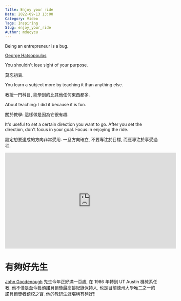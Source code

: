 ```yaml
---
Title: Enjoy your ride
Date: 2022-09-13 13:00
Category: Video
Tags: Inspiring
Slug: enjoy_your_ride
Author: mdecycu
---
```


Being an entrepreneur is a bug.

<!-- PELICAN_END_SUMMARY -->

[George Hatsopoulos]

You shouldn't lose sight of your purpose. 

莫忘初衷.

You learn a subject more by teaching it than anything else. 

教授一門科目, 能學到的比其他任何東西都多.

About teaching: I did it because it is fun. 

關於教學: 這樣做是因為它很有趣.

It's useful to set a certain direction you want to go. After you set the direction, don't focus in your goal. Focus in enjoying the ride.

設定想要達成的方向非常受用. 一旦方向確立, 不要專注於目標, 而應專注於享受過程.

<iframe width="560" height="315" src="https://www.youtube.com/embed/vzivLVgeJ48" title="YouTube video player" frameborder="0" allow="accelerometer; autoplay; clipboard-write; encrypted-media; gyroscope; picture-in-picture" allowfullscreen></iframe>

[George Hatsopoulos]: https://greekreporter.com/2021/08/07/mit-remembers-brilliant-greek-professor-george-hatsopoulos/
[John Goodenough]: https://www.ece.utexas.edu/people/faculty/john-goodenough

有夠好先生
====

[John Goodenough] 先生今年正好滿一百歲, 在 1986 年轉到 UT Austin 機械系任教, 他不僅是至今獲頒諾貝爾獎最高齡紀錄保持人, 也是目前德州大學唯二之一的諾貝爾獎者鎮校之寶. 他的教研生涯堪稱有夠好!!




